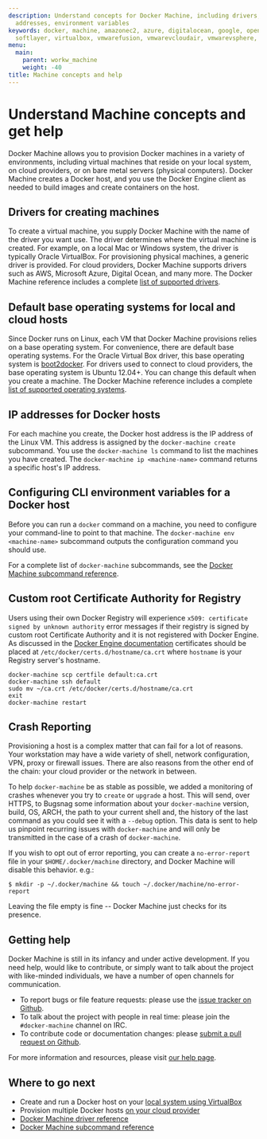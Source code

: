 ```yaml
---
description: Understand concepts for Docker Machine, including drivers, base OS, IP
  addresses, environment variables
keywords: docker, machine, amazonec2, azure, digitalocean, google, openstack, rackspace,
  softlayer, virtualbox, vmwarefusion, vmwarevcloudair, vmwarevsphere, exoscale
menu:
  main:
    parent: workw_machine
    weight: -40
title: Machine concepts and help
---
```


# Understand Machine concepts and get help

Docker Machine allows you to provision Docker machines in a variety of environments, including virtual machines that reside on your local system, on cloud providers, or on bare metal servers (physical computers). Docker Machine creates a Docker host, and you use the Docker Engine client as needed to build images and create containers on the host.

## Drivers for creating machines

To create a virtual machine, you supply Docker Machine with the name of the driver you want use. The driver determines where the virtual machine is created. For example, on a local Mac or Windows system, the driver is typically Oracle VirtualBox. For provisioning physical machines, a generic driver is provided. For cloud providers, Docker Machine supports drivers such as AWS, Microsoft Azure, Digital Ocean, and many more. The Docker Machine reference includes a complete [list of supported drivers](drivers/index.md).

## Default base operating systems for local and cloud hosts

Since Docker runs on Linux, each VM that Docker Machine provisions relies on a
base operating system. For convenience, there are default base operating
systems. For the Oracle Virtual Box driver, this base operating system is <a href="https://github.com/boot2docker/boot2docker" target="_blank">boot2docker</a>. For drivers used to connect to cloud providers, the base operating system is Ubuntu 12.04+. You can change this default when you create a machine. The Docker Machine reference includes a complete [list of
supported operating systems](drivers/os-base.md).

## IP addresses for Docker hosts

For each machine you create, the Docker host address is the IP address of the
Linux VM. This address is assigned by the `docker-machine create` subcommand.
You use the `docker-machine ls` command to list the machines you have created.
The `docker-machine ip <machine-name>` command returns a specific host's IP
address.

## Configuring CLI environment variables for a Docker host

Before you can run a `docker` command on a machine, you need to configure your
command-line to point to that machine. The `docker-machine env <machine-name>`
subcommand outputs the configuration command you should use.

For a complete list of `docker-machine` subcommands, see the [Docker Machine subcommand reference](reference/index.md).

## Custom root Certificate Authority for Registry

Users using their own Docker Registry will experience `x509: certificate signed by unknown authority` 
error messages if their registry is signed by custom root Certificate Authority and it is 
not registered with Docker Engine. As discussed in the [Docker Engine documentation](https://docs.docker.com/engine/security/certificates/#/understanding-the-configuration)
certificates should be placed at `/etc/docker/certs.d/hostname/ca.crt` 
where `hostname` is your Registry server's hostname.

```console
docker-machine scp certfile default:ca.crt
docker-machine ssh default
sudo mv ~/ca.crt /etc/docker/certs.d/hostname/ca.crt
exit
docker-machine restart
```

## Crash Reporting

Provisioning a host is a complex matter that can fail for a lot of reasons. Your
workstation may have a wide variety of shell, network configuration, VPN, proxy
or firewall issues.  There are also reasons from the other end of the chain:
your cloud provider or the network in between.

To help `docker-machine` be as stable as possible, we added a monitoring of
crashes whenever you try to `create` or `upgrade` a host. This will send, over
HTTPS, to Bugsnag some information about your `docker-machine` version, build,
OS, ARCH, the path to your current shell and, the history of the last command as
you could see it with a `--debug` option.  This data is sent to help us pinpoint
recurring issues with `docker-machine` and will only be transmitted in the case
of a crash of `docker-machine`.

If you wish to opt out of error reporting, you can create a `no-error-report`
file in your `$HOME/.docker/machine` directory, and Docker Machine will disable
this behavior.  e.g.:

    $ mkdir -p ~/.docker/machine && touch ~/.docker/machine/no-error-report

Leaving the file empty is fine -- Docker Machine just checks for its presence.

## Getting help

Docker Machine is still in its infancy and under active development. If you need
help, would like to contribute, or simply want to talk about the project with
like-minded individuals, we have a number of open channels for communication.

-   To report bugs or file feature requests: please use the [issue tracker on
    Github](https://github.com/docker/machine/issues).
-   To talk about the project with people in real time: please join the
    `#docker-machine` channel on IRC.
-   To contribute code or documentation changes: please [submit a pull request on
    Github](https://github.com/docker/machine/pulls).

For more information and resources, please visit
[our help page](/opensource/get-help.md).

## Where to go next

-   Create and run a Docker host on your [local system using VirtualBox](get-started.md)
-   Provision multiple Docker hosts [on your cloud provider](get-started-cloud.md)
-   <a href="../drivers/" target="_blank">Docker Machine driver reference</a>
-   <a href="../reference/" target="_blank">Docker Machine subcommand reference</a>